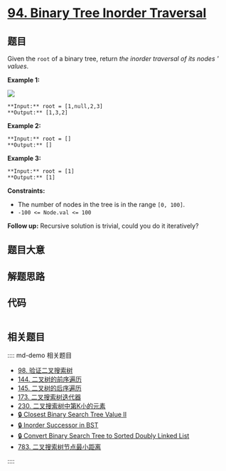 # [94. Binary Tree Inorder Traversal](https://leetcode.com/problems/binary-tree-inorder-traversal)

## 题目

Given the `root` of a binary tree, return _the inorder traversal of its nodes
' values_.



**Example 1:**

![](https://assets.leetcode.com/uploads/2020/09/15/inorder_1.jpg)

    
    
    **Input:** root = [1,null,2,3]
    **Output:** [1,3,2]
    

**Example 2:**

    
    
    **Input:** root = []
    **Output:** []
    

**Example 3:**

    
    
    **Input:** root = [1]
    **Output:** [1]
    



**Constraints:**

  * The number of nodes in the tree is in the range `[0, 100]`.
  * `-100 <= Node.val <= 100`



**Follow up:** Recursive solution is trivial, could you do it iteratively?


## 题目大意

## 解题思路

## 代码

```javascript

```

## 相关题目

:::: md-demo 相关题目
- [98. 验证二叉搜索树](./0098.md)
- [144. 二叉树的前序遍历](./0144.md)
- [145. 二叉树的后序遍历](./0145.md)
- [173. 二叉搜索树迭代器](./0173.md)
- [230. 二叉搜索树中第K小的元素](https://leetcode.com/problems/kth-smallest-element-in-a-bst)
- [🔒 Closest Binary Search Tree Value II](https://leetcode.com/problems/closest-binary-search-tree-value-ii)
- [🔒 Inorder Successor in BST](https://leetcode.com/problems/inorder-successor-in-bst)
- [🔒 Convert Binary Search Tree to Sorted Doubly Linked List](https://leetcode.com/problems/convert-binary-search-tree-to-sorted-doubly-linked-list)
- [783. 二叉搜索树节点最小距离](https://leetcode.com/problems/minimum-distance-between-bst-nodes)

::::
